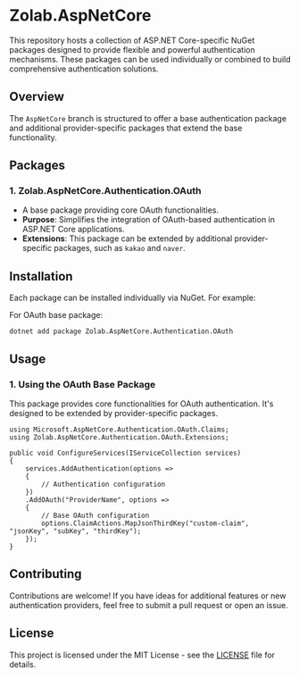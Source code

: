 # Zolab.AspNetCore
This repository hosts a collection of ASP.NET Core-specific NuGet packages designed to provide flexible and powerful authentication mechanisms. These packages can be used individually or combined to build comprehensive authentication solutions.

## Overview
The `AspNetCore` branch is structured to offer a base authentication package and additional provider-specific packages that extend the base functionality.

## Packages
### 1. Zolab.AspNetCore.Authentication.OAuth
- A base package providing core OAuth functionalities.
- **Purpose**: Simplifies the integration of OAuth-based authentication in ASP.NET Core applications.
- **Extensions**: This package can be extended by additional provider-specific packages, such as `kakao` and `naver`.

## Installation
Each package can be installed individually via NuGet. For example:

For OAuth base package:
```
dotnet add package Zolab.AspNetCore.Authentication.OAuth
```

## Usage
### 1. Using the OAuth Base Package
This package provides core functionalities for OAuth authentication. It's designed to be extended by provider-specific packages.

```
using Microsoft.AspNetCore.Authentication.OAuth.Claims;
using Zolab.AspNetCore.Authentication.OAuth.Extensions;

public void ConfigureServices(IServiceCollection services)
{
    services.AddAuthentication(options =>
    {
        // Authentication configuration
    })
    .AddOAuth("ProviderName", options =>
    {
        // Base OAuth configuration
        options.ClaimActions.MapJsonThirdKey("custom-claim", "jsonKey", "subKey", "thirdKey");
    });
}
```

## Contributing
Contributions are welcome! If you have ideas for additional features or new authentication providers, feel free to submit a pull request or open an issue.

## License
This project is licensed under the MIT License - see the [LICENSE](https://github.com/z0rimo/AspNetCore/blob/main/LICENSE) file for details.
